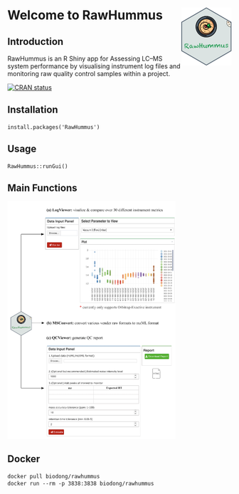 # Welcome to RawHummus <img src='https://github.com/YonghuiDong/RawHummus/blob/main/inst/shiny/Gui/mds/pix/logo.png' align="right" height="130"/>

## Introduction

RawHummus is an R Shiny app for Assessing LC–MS system performance by visualising instrument log files and monitoring raw quality control samples within a project.

[![CRAN status](http://www.r-pkg.org/badges/version/RawHummus)](https://cran.r-project.org/package=RawHummus)

## Installation

```
install.packages('RawHummus')
```

## Usage

```
RawHummus::runGui()
```

## Main Functions

<img src="https://github.com/YonghuiDong/RawHummus/blob/main/inst/shiny/Gui/mds/pix/Fig1.png" width = "75%"/>

## Docker 

```
docker pull biodong/rawhummus
docker run --rm -p 3838:3838 biodong/rawhummus
```
